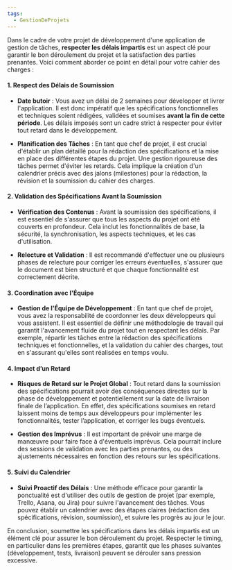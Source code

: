 ```yaml
---
tags:
  - GestionDeProjets
---
```


Dans le cadre de votre projet de développement d'une application de gestion de tâches, **respecter les délais impartis** est un aspect clé pour garantir le bon déroulement du projet et la satisfaction des parties prenantes. Voici comment aborder ce point en détail pour votre cahier des charges :

#### **1. Respect des Délais de Soumission**
- **Date butoir** : Vous avez un délai de 2 semaines pour développer et livrer l'application. Il est donc impératif que les spécifications fonctionnelles et techniques soient rédigées, validées et soumises **avant la fin de cette période**. Les délais imposés sont un cadre strict à respecter pour éviter tout retard dans le développement.

- **Planification des Tâches** : En tant que chef de projet, il est crucial d'établir un plan détaillé pour la rédaction des spécifications et la mise en place des différentes étapes du projet. Une gestion rigoureuse des tâches permet d'éviter les retards. Cela implique la création d'un calendrier précis avec des jalons (milestones) pour la rédaction, la révision et la soumission du cahier des charges.

#### **2. Validation des Spécifications Avant la Soumission**
- **Vérification des Contenus** : Avant la soumission des spécifications, il est essentiel de s'assurer que tous les aspects du projet ont été couverts en profondeur. Cela inclut les fonctionnalités de base, la sécurité, la synchronisation, les aspects techniques, et les cas d'utilisation.
  
- **Relecture et Validation** : Il est recommandé d'effectuer une ou plusieurs phases de relecture pour corriger les erreurs éventuelles, s'assurer que le document est bien structuré et que chaque fonctionnalité est correctement décrite.

#### **3. Coordination avec l'Équipe**
- **Gestion de l'Équipe de Développement** : En tant que chef de projet, vous avez la responsabilité de coordonner les deux développeurs qui vous assistent. Il est essentiel de définir une méthodologie de travail qui garantit l'avancement fluide du projet tout en respectant les délais. Par exemple, répartir les tâches entre la rédaction des spécifications techniques et fonctionnelles, et la validation du cahier des charges, tout en s'assurant qu'elles sont réalisées en temps voulu.

#### **4. Impact d’un Retard**
- **Risques de Retard sur le Projet Global** : Tout retard dans la soumission des spécifications pourrait avoir des conséquences directes sur la phase de développement et potentiellement sur la date de livraison finale de l’application. En effet, des spécifications soumises en retard laissent moins de temps aux développeurs pour implémenter les fonctionnalités, tester l’application, et corriger les bugs éventuels.
  
- **Gestion des Imprévus** : Il est important de prévoir une marge de manœuvre pour faire face à d'éventuels imprévus. Cela pourrait inclure des sessions de validation avec les parties prenantes, ou des ajustements nécessaires en fonction des retours sur les spécifications.

#### **5. Suivi du Calendrier**
- **Suivi Proactif des Délais** : Une méthode efficace pour garantir la ponctualité est d'utiliser des outils de gestion de projet (par exemple, Trello, Asana, ou Jira) pour suivre l'avancement des tâches. Vous pouvez établir un calendrier avec des étapes claires (rédaction des spécifications, révision, soumission), et suivre les progrès au jour le jour.

En conclusion, soumettre les spécifications dans les délais impartis est un élément clé pour assurer le bon déroulement du projet. Respecter le timing, en particulier dans les premières étapes, garantit que les phases suivantes (développement, tests, livraison) peuvent se dérouler sans pression excessive.